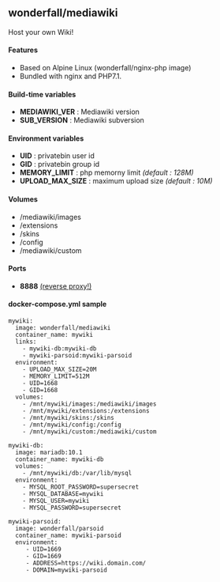 ## wonderfall/mediawiki

Host your own Wiki!

#### Features
- Based on Alpine Linux (wonderfall/nginx-php image)
- Bundled with nginx and PHP7.1.

#### Build-time variables
- **MEDIAWIKI_VER** : Mediawiki version
- **SUB_VERSION** : Mediawiki subversion

#### Environment variables
- **UID** : privatebin user id
- **GID** : privatebin group id
- **MEMORY_LIMIT** : php memorny limit *(default : 128M)*
- **UPLOAD_MAX_SIZE** : maximum upload size *(default : 10M)*

#### Volumes
- /mediawiki/images
- /extensions
- /skins
- /config
- /mediawiki/custom

#### Ports
- **8888** [(reverse proxy!)](https://github.com/hardware/mailserver/wiki/Reverse-proxy-configuration)

#### docker-compose.yml sample

```
mywiki:
  image: wonderfall/mediawiki
  container_name: mywiki
  links:
    - mywiki-db:mywiki-db
    - mywiki-parsoid:mywiki-parsoid
  environment:
    - UPLOAD_MAX_SIZE=20M
    - MEMORY_LIMIT=512M
    - UID=1668
    - GID=1668
  volumes:
    - /mnt/mywiki/images:/mediawiki/images
    - /mnt/mywiki/extensions:/extensions
    - /mnt/mywiki/skins:/skins
    - /mnt/mywiki/config:/config
    - /mnt/mywiki/custom:/mediawiki/custom

mywiki-db:
  image: mariadb:10.1
  container_name: mywiki-db
  volumes:
    - /mnt/mywiki/db:/var/lib/mysql
  environment:
    - MYSQL_ROOT_PASSWORD=supersecret
    - MYSQL_DATABASE=mywiki
    - MYSQL_USER=mywiki
    - MYSQL_PASSWORD=supersecret

mywiki-parsoid:
  image: wonderfall/parsoid
  container_name: mywiki-parsoid
  environment:
     - UID=1669
     - GID=1669
     - ADDRESS=https://wiki.domain.com/
     - DOMAIN=mywiki-parsoid
```
